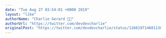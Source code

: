 ```yaml
---
date: "Tue Aug 27 03:54:01 +0000 2019"
layout: "like"
authorName: "Charlie Gerard 🏳️‍🌈"
authorUrl: "https://twitter.com/devdevcharlie"
originalPost: "https://twitter.com/devdevcharlie/status/1166197146011389952"
---
```


